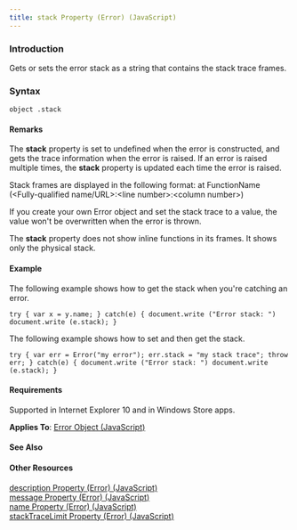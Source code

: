 ```yaml
---
title: stack Property (Error) (JavaScript)
---
```


### Introduction 

 Gets or sets the error stack as a string that contains the stack trace frames.

### Syntax 

```
object .stack
```

#### Remarks 

<div id="languageReferenceRemarksSection" class="section" name="collapseableSection" style="">
  <p xmlns:util="util">
    The <b>stack</b> property is set to <span sdata="langKeyword" value="undefined"><span class="keyword">undefined</span></span> when the error is constructed, and gets the trace information when
    the error is raised. If an error is raised multiple times, the <b>stack</b> property is updated each time the error is raised.
  </p>
  <p xmlns:util="util">
    Stack frames are displayed in the following format: <span class="input">at FunctionName (&lt;Fully-qualified name/URL&gt;:&lt;line number&gt;:&lt;column number&gt;)</span>
  </p>
  <p xmlns:util="util">
    If you create your own Error object and set the stack trace to a value, the value won't be overwritten when the error is thrown.
  </p>
  <p xmlns:util="util">
    The <b>stack</b> property does not show inline functions in its frames. It shows only the physical stack.
  </p>
</div>

#### Example 

<p xmlns:util="util">
  The following example shows how to get the stack when you're catching an error.
</p>

```
try { var x = y.name; } catch(e) { document.write ("Error stack: ") document.write (e.stack); }
```

<p xmlns:util="util">
  The following example shows how to set and then get the stack.
</p>

```
try { var err = Error("my error"); err.stack = "my stack trace"; throw err; } catch(e) { document.write ("Error stack: ") document.write (e.stack); }
```

#### Requirements 

<div id="requirementsTitleSection" class="section" name="collapseableSection" style="">
  <p xmlns:util="util">
    Supported in Internet Explorer 10 and in Windows Store apps.
  </p>
  <p xmlns:util="util">
    <b>Applies To</b>: <span sdata="link"><a href="0b27d6ec-3997-4e91-a6c0-5afbaf494db7.htm">Error Object (JavaScript)</a></span>
  </p>
</div>

#### See Also 

<div id="seeAlsoSection" class="section" name="collapseableSection" style="">
  <h4 class="subHeading">
    Other Resources
  </h4>
  <div class="seeAlsoStyle">
    <span sdata="link" xmlns:util="util"><a href="ea727f1e-2041-4400-965c-67e6d47a1ff0.htm">description Property (Error) (JavaScript)</a></span>
  </div>
  <div class="seeAlsoStyle">
    <span sdata="link" xmlns:util="util"><a href="8cab0392-e0db-4714-827c-47ab04e8b4f2.htm">message Property (Error) (JavaScript)</a></span>
  </div>
  <div class="seeAlsoStyle">
    <span sdata="link" xmlns:util="util"><a href="94df2d6b-f1a1-4931-a956-0a930cb87f76.htm">name Property (Error) (JavaScript)</a></span>
  </div>
  <div class="seeAlsoStyle">
    <span sdata="link" xmlns:util="util"><a href="127ef8e8-892e-4263-9ebc-03364af01212.htm">stackTraceLimit Property (Error) (JavaScript)</a></span>
  </div>
</div>

